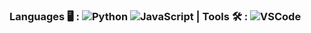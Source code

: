 ### Languages 🖥 : ![Python](https://img.shields.io/badge/-Python-000000?style=flat&logo=python) ![JavaScript](https://img.shields.io/badge/-JavaScript-000000?style=flat&logo=javascript) | Tools 🛠️ : ![VSCode](https://img.shields.io/badge/-VSCode-000000?style=flat&logo=visual-studio-code&logoColor=007acc)
